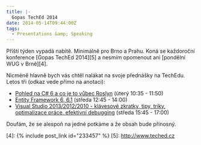 ```yaml
---
title: |-
  Gopas TechEd 2014
date: 2014-05-14T09:44:00Z
tags:
  - Presentations &amp; Speaking
---
```

Příští týden vypadá nabitě. Minimálně pro Brno a Prahu. Koná se každoroční konference [Gopas TechEd 2014][5] a nesmím opomenout ani [pondělní WUG v Brně][4].

Nicméně hlavně bych vás chtěl nalákat na svoje přednášky na TechEdu. Letos tři (odkaz vede přímo na anotaci):

* [Pohled na C# 6 a co je to vůbec Roslyn][3] (úterý 10:35 - 11:50)
* [Entity Framework 6, 6.1][1] (středa 12:45 - 14:00)
* [Visual Studio 2013/2012/2010 - klávesové zkratky, tipy, triky, optimalizace práce, efektivní debugging][2] (středa 15:45 - 17:00)

Doufám, že se alespoň na jedné potkáme a že obsah bude přínosný.

[1]: http://www.teched.cz/Prednaska/Entity-Framework-6-6-1
[2]: http://www.teched.cz/Prednaska/Visual-Studio-2013-2012-2010-klavesove-zkratky-tipy-triky-optimalizace-prace-efektivni-debugging
[3]: http://www.teched.cz/Prednaska/Pohled-na-C-6-a-co-je-to-vubec-Roslyn
[4]: {% include post_link id="233457" %}
[5]: http://www.teched.cz